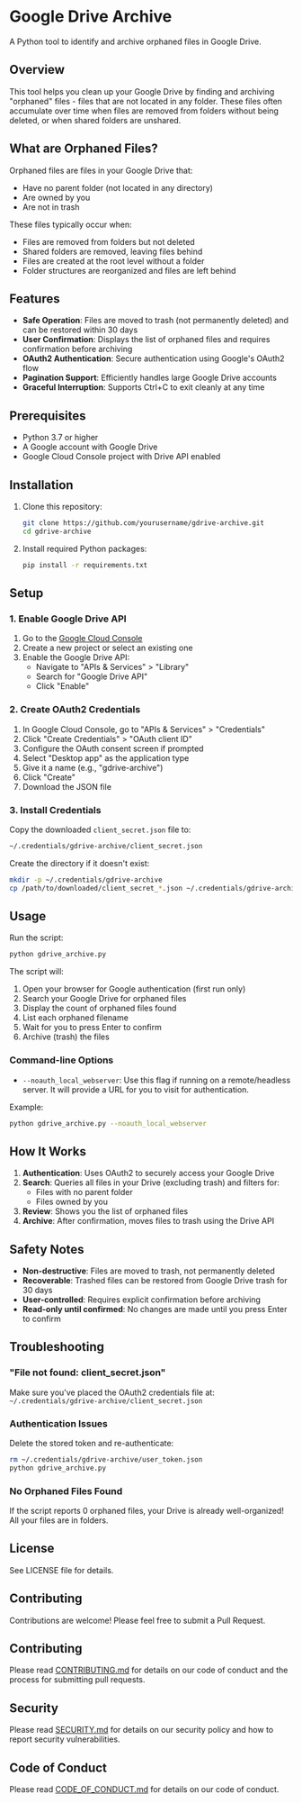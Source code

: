 # Google Drive Archive

A Python tool to identify and archive orphaned files in Google Drive.

## Overview

This tool helps you clean up your Google Drive by finding and archiving "orphaned" files - files that are not located in any folder. These files often accumulate over time when files are removed from folders without being deleted, or when shared folders are unshared.

## What are Orphaned Files?

Orphaned files are files in your Google Drive that:

- Have no parent folder (not located in any directory)
- Are owned by you
- Are not in trash

These files typically occur when:

- Files are removed from folders but not deleted
- Shared folders are removed, leaving files behind
- Files are created at the root level without a folder
- Folder structures are reorganized and files are left behind

## Features

- **Safe Operation**: Files are moved to trash (not permanently deleted) and can be restored within 30 days
- **User Confirmation**: Displays the list of orphaned files and requires confirmation before archiving
- **OAuth2 Authentication**: Secure authentication using Google's OAuth2 flow
- **Pagination Support**: Efficiently handles large Google Drive accounts
- **Graceful Interruption**: Supports Ctrl+C to exit cleanly at any time

## Prerequisites

- Python 3.7 or higher
- A Google account with Google Drive
- Google Cloud Console project with Drive API enabled

## Installation

1. Clone this repository:

   ```bash
   git clone https://github.com/yourusername/gdrive-archive.git
   cd gdrive-archive
   ```

2. Install required Python packages:
   ```bash
   pip install -r requirements.txt
   ```

## Setup

### 1. Enable Google Drive API

1. Go to the [Google Cloud Console](https://console.cloud.google.com/)
2. Create a new project or select an existing one
3. Enable the Google Drive API:
   - Navigate to "APIs & Services" > "Library"
   - Search for "Google Drive API"
   - Click "Enable"

### 2. Create OAuth2 Credentials

1. In Google Cloud Console, go to "APIs & Services" > "Credentials"
2. Click "Create Credentials" > "OAuth client ID"
3. Configure the OAuth consent screen if prompted
4. Select "Desktop app" as the application type
5. Give it a name (e.g., "gdrive-archive")
6. Click "Create"
7. Download the JSON file

### 3. Install Credentials

Copy the downloaded `client_secret.json` file to:

```bash
~/.credentials/gdrive-archive/client_secret.json
```

Create the directory if it doesn't exist:

```bash
mkdir -p ~/.credentials/gdrive-archive
cp /path/to/downloaded/client_secret_*.json ~/.credentials/gdrive-archive/client_secret.json
```

## Usage

Run the script:

```bash
python gdrive_archive.py
```

The script will:

1. Open your browser for Google authentication (first run only)
2. Search your Google Drive for orphaned files
3. Display the count of orphaned files found
4. List each orphaned filename
5. Wait for you to press Enter to confirm
6. Archive (trash) the files

### Command-line Options

- `--noauth_local_webserver`: Use this flag if running on a remote/headless server. It will provide a URL for you to visit for authentication.

Example:

```bash
python gdrive_archive.py --noauth_local_webserver
```

## How It Works

1. **Authentication**: Uses OAuth2 to securely access your Google Drive
2. **Search**: Queries all files in your Drive (excluding trash) and filters for:
   - Files with no parent folder
   - Files owned by you
3. **Review**: Shows you the list of orphaned files
4. **Archive**: After confirmation, moves files to trash using the Drive API

## Safety Notes

- **Non-destructive**: Files are moved to trash, not permanently deleted
- **Recoverable**: Trashed files can be restored from Google Drive trash for 30 days
- **User-controlled**: Requires explicit confirmation before archiving
- **Read-only until confirmed**: No changes are made until you press Enter to confirm

## Troubleshooting

### "File not found: client_secret.json"

Make sure you've placed the OAuth2 credentials file at:
`~/.credentials/gdrive-archive/client_secret.json`

### Authentication Issues

Delete the stored token and re-authenticate:

```bash
rm ~/.credentials/gdrive-archive/user_token.json
python gdrive_archive.py
```

### No Orphaned Files Found

If the script reports 0 orphaned files, your Drive is already well-organized! All your files are in folders.

## License

See LICENSE file for details.

## Contributing

Contributions are welcome! Please feel free to submit a Pull Request.

## Contributing

Please read [CONTRIBUTING.md](CONTRIBUTING.md) for details on our code of conduct and the process for submitting pull requests.

## Security

Please read [SECURITY.md](SECURITY.md) for details on our security policy and how to report security vulnerabilities.

## Code of Conduct

Please read [CODE_OF_CONDUCT.md](CODE_OF_CONDUCT.md) for details on our code of conduct.
